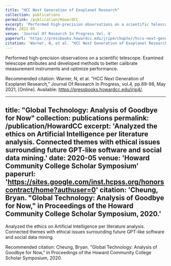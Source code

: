 ```yaml
---
title: "HCC Next Generation of Exoplanet Research"
collection: publications
permalink: /publication/HowardCC
excerpt: 'Performed high-precision observations on a scientific telescope. Examined telescope attributes and developed methods to better calibrate measurement instruments and optimize performance.'
date: 2021-05
venue: 'Journal Of Research In Progress Vol. 4'
paperurl: 'https://pressbooks.howardcc.edu/jrip4/chapter/hccs-next-generation-of-exoplanet-research/'
citation: 'Warner, N, et al. "HCC Next Generation of Exoplanet Research," Journal Of Research In Progress, vol.4, pp.89-98, May 2021, [Online]. Available: https://pressbooks.howardcc.edu/jrip4/'
---
```


Performed high-precision observations on a scientific telescope. Examined telescope attributes and developed methods to better calibrate measurement instruments and optimize performance.

Recommended citation: Warner, N, et al. "HCC Next Generation of Exoplanet Research," Journal Of Research In Progress, vol.4, pp.89-98, May 2021, [Online]. Available: https://pressbooks.howardcc.edu/jrip4/.

---
title: "Global Technology: Analysis of Goodbye for Now"
collection: publications
permalink: /publication/HowardCC
excerpt: 'Analyzed the ethics on Artificial Intelligence per literature analysis. Connected themes with ethical issues surrounding future GPT-like software and social data mining.'
date: 2020-05
venue: 'Howard Community College Scholar Symposium'
paperurl: 'https://sites.google.com/inst.hcpss.org/honorscontract/home?authuser=0'
citation: 'Cheung, Bryan. "Global Technology: Analysis of Goodbye for Now," in Proceedings of the Howard Community College Scholar Symposium, 2020.'
---

Analyzed the ethics on Artificial Intelligence per literature analysis. Connected themes with ethical issues surrounding future GPT-like software and social data mining.

Recommended citation: Cheung, Bryan. "Global Technology: Analysis of Goodbye for Now," in Proceedings of the Howard Community College Scholar Symposium, 2020.